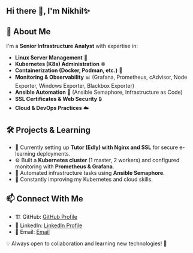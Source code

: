 ## Hi there 👋, I'm Nikhil ​✨

## 🚀 About Me
I'm a **Senior Infrastructure Analyst** with expertise in:
- **Linux Server Management** 🐧
- **Kubernetes (K8s) Administration** ☸️
- **Containerization (Docker, Podman, etc.)** 🐳
- **Monitoring & Observability** 📊 (Grafana, Prometheus, cAdvisor, Node Exporter, Windows Exporter, Blackbox Exporter)
- **Ansible Automation** 🤖 (Ansible Semaphore, Infrastructure as Code)
- **SSL Certificates & Web Security** 🔒
- **Cloud & DevOps Practices** ☁️

## 🛠️ Projects & Learning
- 📌 Currently setting up **Tutor (Edly) with Nginx and SSL** for secure e-learning deployments.
- ⚙️ Built a **Kubernetes cluster** (1 master, 2 workers) and configured monitoring with **Prometheus & Grafana**.
- 🔄 Automated infrastructure tasks using **Ansible Semaphore**.
- 🎯 Constantly improving my Kubernetes and cloud skills.

## 📫 Connect With Me
- 🏗️ GitHub: [GitHub Profile](https://github.com/nikhilps0)
- 💼 LinkedIn: [LinkedIn Profile](https://www.linkedin.com/in/nikhilps97)
- 📧 Email: [Email](mailto:nikhil.jolju@gmail.com)

💡 Always open to collaboration and learning new technologies! 🚀


